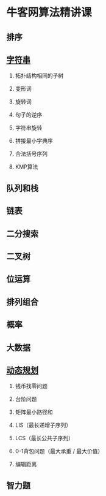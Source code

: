 # 牛客网算法精讲课

## 排序

## [字符串](https://github.com/MrQuJL/nowcoder-algorithm-typical/blob/master/字符串/README.md "字符串")

1. 拓扑结构相同的子树

2. 变形词

3. 旋转词

4. 句子的逆序

5. 字符串旋转

6. 拼接最小字典序

7. 合法括号序列

8. KMP算法

## 队列和栈

## 链表

## 二分搜索

## 二叉树

## 位运算

## 排列组合

## 概率

## 大数据

## [动态规划](https://github.com/MrQuJL/nowcoder-algorithm-typical/blob/master/动态规划/README.md "动态规划")

1. 钱币找零问题

2. 台阶问题

3. 矩阵最小路径和

4. LIS（最长递增子序列）

5. LCS（最长公共子序列）

6. 0-1背包问题（最大承重 / 最大价值）

7. 编辑距离

## 智力题



